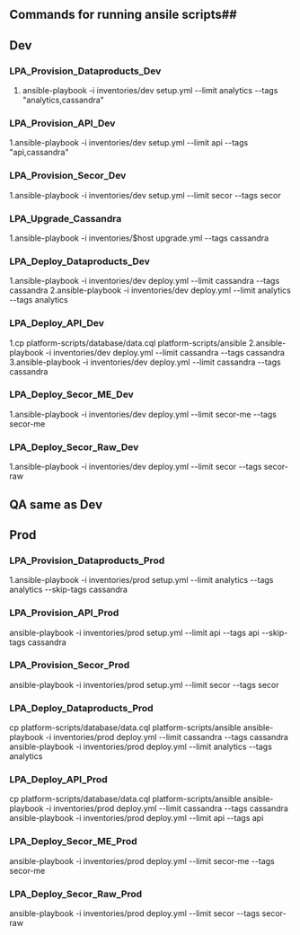 ## Commands for running ansile scripts##

## Dev ##

### LPA_Provision_Dataproducts_Dev ###

1. ansible-playbook -i inventories/dev setup.yml --limit analytics --tags "analytics,cassandra"

### LPA_Provision_API_Dev ###

1.ansible-playbook -i inventories/dev setup.yml --limit api --tags "api,cassandra"

### LPA_Provision_Secor_Dev ###

1.ansible-playbook -i inventories/dev setup.yml --limit secor --tags secor

### LPA_Upgrade_Cassandra ###

1.ansible-playbook -i inventories/$host upgrade.yml --tags cassandra

### LPA_Deploy_Dataproducts_Dev ###

1.ansible-playbook -i inventories/dev deploy.yml --limit cassandra --tags cassandra
2.ansible-playbook -i inventories/dev deploy.yml --limit analytics --tags analytics

### LPA_Deploy_API_Dev ###

1.cp platform-scripts/database/data.cql platform-scripts/ansible
2.ansible-playbook -i inventories/dev deploy.yml --limit cassandra --tags cassandra
3.ansible-playbook -i inventories/dev deploy.yml --limit cassandra --tags cassandra

### LPA_Deploy_Secor_ME_Dev ###

1.ansible-playbook -i inventories/dev deploy.yml --limit secor-me --tags secor-me

### LPA_Deploy_Secor_Raw_Dev ###

1.ansible-playbook -i inventories/dev deploy.yml --limit secor --tags secor-raw



## QA same as Dev ##


## Prod ##

### LPA_Provision_Dataproducts_Prod ###

1.ansible-playbook -i inventories/prod setup.yml --limit analytics --tags analytics --skip-tags cassandra

### LPA_Provision_API_Prod ###
ansible-playbook -i inventories/prod setup.yml --limit api --tags api --skip-tags cassandra

### LPA_Provision_Secor_Prod ###
ansible-playbook -i inventories/prod setup.yml --limit secor --tags secor

### LPA_Deploy_Dataproducts_Prod ###
cp platform-scripts/database/data.cql platform-scripts/ansible
ansible-playbook -i inventories/prod deploy.yml --limit cassandra --tags cassandra
ansible-playbook -i inventories/prod deploy.yml --limit analytics --tags analytics

### LPA_Deploy_API_Prod ###
cp platform-scripts/database/data.cql platform-scripts/ansible
ansible-playbook -i inventories/prod deploy.yml --limit cassandra --tags cassandra
ansible-playbook -i inventories/prod deploy.yml --limit api --tags api

### LPA_Deploy_Secor_ME_Prod ###
ansible-playbook -i inventories/prod deploy.yml --limit secor-me --tags secor-me

### LPA_Deploy_Secor_Raw_Prod ###
ansible-playbook -i inventories/prod deploy.yml --limit secor --tags secor-raw
